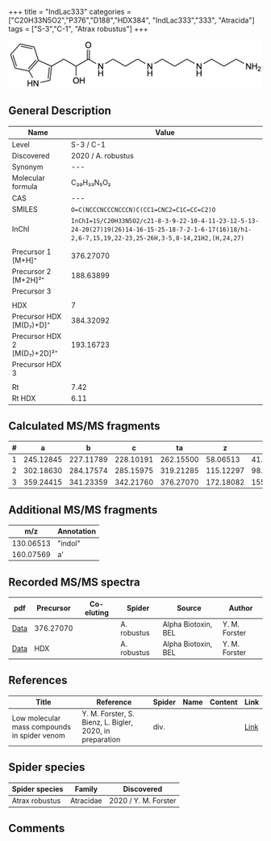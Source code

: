 +++
title = "IndLac333"
categories = ["C20H33N5O2","P376","D188","HDX384",
"IndLac333","333",
"Atracida"]
tags = ["S-3","C-1",
"Atrax robustus"]
+++

![](/img/IndLac333.png)

## General Description

| Name                       | Value              |
|----------------------------|--------------------|
| Level                      | S-3 / C-1          |
| Discovered                 | 2020 / A. robustus |
| Synonym                    | ---                |
| Molecular formula          | C₂₀H₃₃N₅O₂                   |
| CAS                        | ---                |
| SMILES | `O=C(NCCCNCCCNCCCN)C(CC1=CNC2=C1C=CC=C2)O`  |
| InChI  | `InChI=1S/C20H33N5O2/c21-8-3-9-22-10-4-11-23-12-5-13-24-20(27)19(26)14-16-15-25-18-7-2-1-6-17(16)18/h1-2,6-7,15,19,22-23,25-26H,3-5,8-14,21H2,(H,24,27)`  |
|                            |                    |
| Precursor 1 [M+H]⁺         | 376.27070                    |
| Precursor 2 [M+2H]²⁺       | 188.63899                   |
| Precursor 3                |                    |
|                            |                    |
| HDX                        | 7                   |
| Precursor HDX   [M(D₇)+D]⁺   | 384.32092                   |
| Precursor HDX 2 [M(D₇)+2D]²⁺ | 193.16723                   |
| Precursor HDX 3            |                    |
|                            |                    |
| Rt                         | 7.42                   |
| Rt HDX                     | 6.11                   |

## Calculated MS/MS fragments

| # | a         | b         | c         | ta        | z         | y         | tz        |
|---|-----------|-----------|-----------|-----------|-----------|-----------|-----------|
| 1 | 245.12845 | 227.11789 | 228.10191 | 262.15500 | 58.06513 | 41.03858 | 75.09167 |
| 2 | 302.18630 | 284.17574 | 285.15975 | 319.21285 | 115.12297 | 98.09643 | 132.14952 |
| 3 | 359.24415 | 341.23359 | 342.21760 | 376.27070 | 172.18082 | 155.15428 | 189.20737 |

## Additional MS/MS fragments

| m/z | Annotation |
|-----|------------|
| 130.06513  | "indol"    |
| 160.07569  | a'         |

## Recorded MS/MS spectra

| pdf                                             | Precursor | Co-eluting | Spider      | Source                       | Author        |
|-------------------------------------------------|-----------|------------|-------------|------------------------------|---------------|
| [Data](/pdf/A-robustus/376_IndLac333_Ar.pdf)   | 376.27070  |            | A. robustus | Alpha Biotoxin, BEL  | Y. M. Forster |
| [Data](/pdf/A-robustus/376_IndLac333_Ar_HDX.pdf)   | HDX |            | A. robustus | Alpha Biotoxin, BEL  | Y. M. Forster |

## References

| Title | Reference | Spider | Name | Content | Link |
|-------|-----------|--------|------|---------|------|
| Low molecular mass compounds in spider venom      | Y. M. Forster, S. Bienz, L. Bigler, 2020, in preparation          | div.       |   |   | [Link](unknown) |

## Spider species

| Spider species     | Family     | Discovered           |
|--------------------|------------|----------------------|
| Atrax robustus     | Atracidae  | 2020 / Y. M. Forster |

## Comments